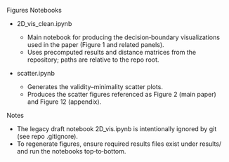 Figures Notebooks

- 2D_vis_clean.ipynb
  - Main notebook for producing the decision‑boundary visualizations used in the paper (Figure 1 and related panels).
  - Uses precomputed results and distance matrices from the repository; paths are relative to the repo root.

- scatter.ipynb
  - Generates the validity–minimality scatter plots.
  - Produces the scatter figures referenced as Figure 2 (main paper) and Figure 12 (appendix).

Notes

- The legacy draft notebook 2D_vis.ipynb is intentionally ignored by git (see repo .gitignore).
- To regenerate figures, ensure required results files exist under results/ and run the notebooks top‑to‑bottom.
